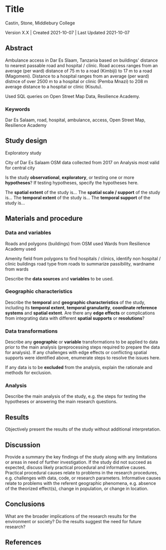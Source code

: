 # Title

Castin, Stone, Middlebury College  


Version X.X | Created 2021-10-07 | Last Updated  2021-10-07

## Abstract

Ambulance access in Dar Es Slaam, Tanzania based on buildings' distance to nearest passable road and hospital / clinic. Road access ranges from an average (per ward) distance of 75 m to a road  (Kimbiji) to 17 m to a road (Magomeni). Distance to a hospital ranges from an average (per ward) distnce of over 2500 m to a hospital or clinic (Pemba Mnazi) to 208 m average distance to a hospital or clinic (Kisutu).

Used SQL queries on Open Street Map Data, Resilience Academy.

### Keywords

Dar Es Salaam, road, hospital, ambulance, access, Open Street Map, Resilience Academy

## Study design

Exploratory study

City of Dar Es Salaam
OSM data collected from 2017 on
Analysis most valid for central city


Is the study **observational**, **exploratory**, or testing one or more **hypotheses**? If testing hypotheses, specify the hypotheses here.

The **spatial extent** of the study is...
The **spatial scale / support** of the study is...
The **temporal extent** of the study is...
The **temporal support** of the study is...

## Materials and procedure

### Data and variables

Roads and polygons (buildings) from OSM used
Wards from Resilience Academy used

Amenity field from polygons to find hospitals / clinics, identify non hospital / clinic buildings
road type from roads to summarize passibility,
wardname from wards

Describe the **data sources** and **variables** to be used.

### Geographic characteristics

Describe the **temporal** and **geographic characteristics** of the study, including its **temporal extent**, **temporal granularity**, **coordinate reference systems** and **spatial extent**. Are there any **edge effects** or complications from integrating data with different **spatial supports** or **resolutions**?

### Data transformations

Describe any **geographic** or **variable** transformations to be applied to data prior to the main analysis (preprocessing steps required to prepare the data for analysis). If any challenges with edge effects or conflicting spatial supports were identified above, enumerate steps to resolve the issues here.

If any data is to be **excluded** from the analysis, explain the rationale and methods for exclusion.

### Analysis

Describe the main analysis of the study, e.g. the steps for testing the hypotheses or answering the main research questions.

## Results

Objectively present the results of the study without additional interpretation.

## Discussion

Provide a summary the key findings of the study along with any limitations or areas in need of further investigation. If the study did not succeed as expected, discuss likely practical procedural and informative causes. Practical procedural causes relate to problems in the research procedures, e.g. challenges with data, code, or research parameters. Informative causes relate to problems with the referent geographic phenomena, e.g. absence of the theorized effect(s), change in population, or change in location.

## Conclusions

What are the broader implications of the research results for the environment or society? Do the results suggest the need for future research?

## References
